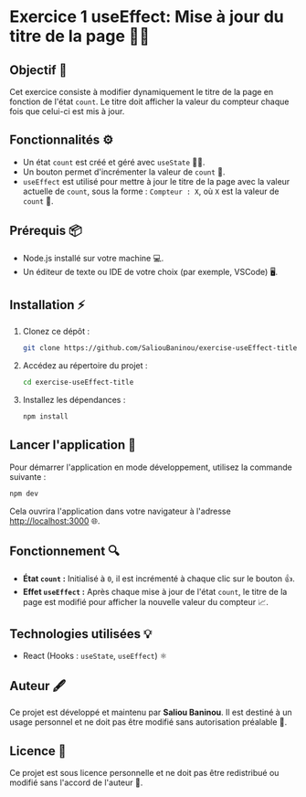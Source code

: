 
# Exercice 1 useEffect: Mise à jour du titre de la page 📄✨

## Objectif 🎯

Cet exercice consiste à modifier dynamiquement le titre de la page en fonction de l'état `count`. Le titre doit afficher la valeur du compteur chaque fois que celui-ci est mis à jour.

## Fonctionnalités ⚙️

- Un état `count` est créé et géré avec `useState` 🧑‍💻.
- Un bouton permet d'incrémenter la valeur de `count` 🔘.
- `useEffect` est utilisé pour mettre à jour le titre de la page avec la valeur actuelle de `count`, sous la forme : `Compteur : X`, où `X` est la valeur de `count` 🔄.

## Prérequis 📦

- Node.js installé sur votre machine 💻.
- Un éditeur de texte ou IDE de votre choix (par exemple, VSCode) 🖥️.

## Installation ⚡

1. Clonez ce dépôt :
   ```bash
   git clone https://github.com/SaliouBaninou/exercise-useEffect-title.git
   ```
2. Accédez au répertoire du projet :
   ```bash
   cd exercise-useEffect-title
   ```
3. Installez les dépendances :
   ```bash
   npm install
   ```

## Lancer l'application 🚀

Pour démarrer l'application en mode développement, utilisez la commande suivante :

```bash
npm dev
```

Cela ouvrira l'application dans votre navigateur à l'adresse [http://localhost:3000](http://localhost:3000) 🌐.

## Fonctionnement 🔍

- **État `count` :** Initialisé à `0`, il est incrémenté à chaque clic sur le bouton 👍.
- **Effet `useEffect` :** Après chaque mise à jour de l'état `count`, le titre de la page est modifié pour afficher la nouvelle valeur du compteur 📈.

## Technologies utilisées 💡

- React (Hooks : `useState`, `useEffect`) ⚛️

## Auteur 🖋️

Ce projet est développé et maintenu par **Saliou Baninou**. Il est destiné à un usage personnel et ne doit pas être modifié sans autorisation préalable 🛑.

## Licence 📜

Ce projet est sous licence personnelle et ne doit pas être redistribué ou modifié sans l'accord de l'auteur 🚫.
